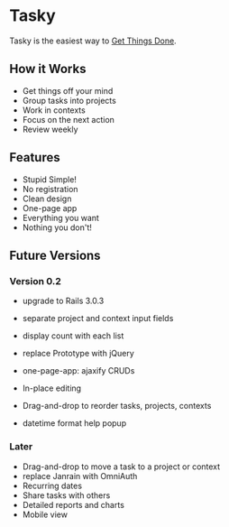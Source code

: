 # Tasky

Tasky is the easiest way to [Get Things Done](http://en.wikipedia.org/wiki/Getting_Things_Done).

## How it Works

* Get things off your mind
* Group tasks into projects
* Work in contexts
* Focus on the next action
* Review weekly

## Features

* Stupid Simple!
* No registration
* Clean design
* One-page app
* Everything you want
* Nothing you don't!

## Future Versions

### Version 0.2

* upgrade to Rails 3.0.3
* separate project and context input fields
* display count with each list
* replace Prototype with jQuery
 
* one-page-app: ajaxify CRUDs
* In-place editing
* Drag-and-drop to reorder tasks, projects, contexts
* datetime format help popup

### Later

* Drag-and-drop to move a task to a project or context
* replace Janrain with OmniAuth
* Recurring dates
* Share tasks with others
* Detailed reports and charts
* Mobile view